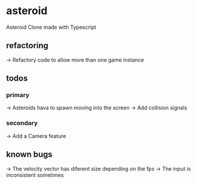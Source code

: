 # asteroid

Asteroid Clone made with Typescript

## refactoring

-> Refactory code to allow more than one game instance

## todos

### primary

-> Asteroids hava to spawn moving into the screen
-> Add collision signals

### secondary 

-> Add a Camera feature

## known bugs

-> The velocity vector has diferent size depending on the fps
-> The input is inconsistent sometimes